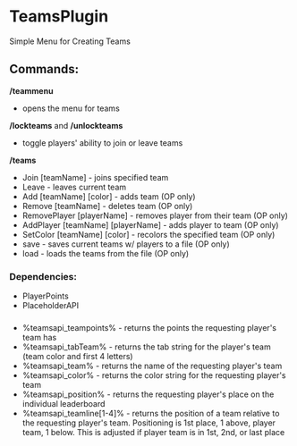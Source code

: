 # TeamsPlugin
Simple Menu for Creating Teams

## Commands:
**/teammenu**
- opens the menu for teams

**/lockteams** and **/unlockteams**
- toggle players' ability to join or leave teams

**/teams**
- Join [teamName] - joins specified team
- Leave - leaves current team
- Add [teamName] [color] - adds team (OP only)
- Remove [teamName] - deletes team (OP only)
- RemovePlayer [playerName] - removes player from their team (OP only)
- AddPlayer [teamName] [playerName] - adds player to team (OP only)
- SetColor [teamName] [color] - recolors the specified team (OP only)
- save - saves current teams w/ players to a file (OP only)
- load - loads the teams from the file (OP only)

### Dependencies:
- PlayerPoints
- PlaceholderAPI


###
 - %teamsapi_teampoints% - returns the points the requesting player's team has
 - %teamsapi_tabTeam% - returns the tab string for the player's team (team color and first 4 letters)
 - %teamsapi_team% - returns the name of the requesting player's team
 - %teamsapi_color% - returns the color string for the requesting player's team
 - %teamsapi_position% - returns the requesting player's place on the individual leaderboard
 - %teamsapi_teamline[1-4]% - returns the position of a team relative to the requesting player's team. Positioning is 1st place, 1 above, player team, 1 below. This is adjusted if player team is in 1st, 2nd, or last place


